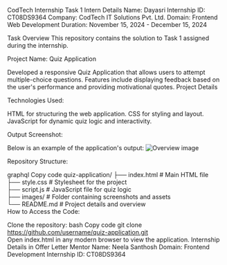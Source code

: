 CodTech Internship Task 1
Intern Details
Name: Dayasri
Internship ID: CT08DS9364
Company: CodTech IT Solutions Pvt. Ltd.
Domain: Frontend Web Development
Duration: November 15, 2024 - December 15, 2024

Task Overview
This repository contains the solution to Task 1 assigned during the internship.

Project Name: Quiz Application

Developed a responsive Quiz Application that allows users to attempt multiple-choice questions.
Features include displaying feedback based on the user's performance and providing motivational quotes.
Project Details

Technologies Used:

HTML for structuring the web application.
CSS for styling and layout.
JavaScript for dynamic quiz logic and interactivity.

Output Screenshot:

Below is an example of the application's output:
![Overview image]("https://github.com/Sridaya/CODTECH-Task1/blob/main/overview.png?raw=true")


Repository Structure:

graphql
Copy code
quiz-application/
├── index.html        # Main HTML file  
├── style.css         # Stylesheet for the project  
├── script.js         # JavaScript file for quiz logic  
├── images/           # Folder containing screenshots and assets  
└── README.md         # Project details and overview  
How to Access the Code:

Clone the repository:
bash
Copy code
git clone https://github.com/username/quiz-application.git  
Open index.html in any modern browser to view the application.
Internship Details in Offer Letter
Mentor Name: Neela Santhosh
Domain: Frontend Development
Internship ID: CT08DS9364
